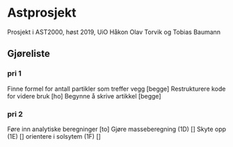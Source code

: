 # Astprosjekt

Prosjekt i AST2000, høst 2019, UiO
Håkon Olav Torvik og Tobias Baumann

## Gjøreliste

### pri 1
Finne formel for antall partikler som treffer vegg [begge]
Restrukturere kode for videre bruk [ho]
Begynne å skrive artikkel [begge]

### pri 2
Føre inn analytiske beregninger [to]
Gjøre masseberegning (1D) []
Skyte opp (1E) []
orientere i solsytem (1F) []

